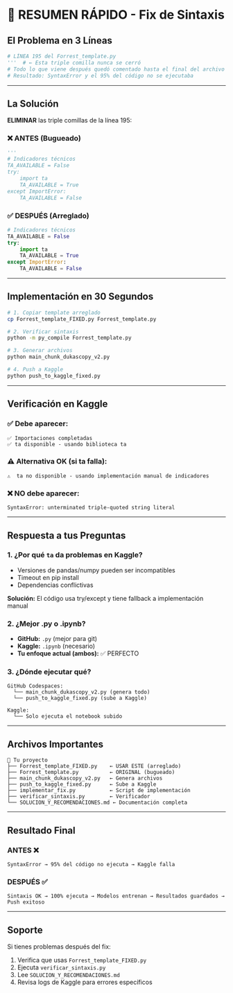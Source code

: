 # 🎯 RESUMEN RÁPIDO - Fix de Sintaxis

## El Problema en 3 Líneas

```python
# LÍNEA 195 del Forrest_template.py
'''  # ← Esta triple comilla nunca se cerró
# Todo lo que viene después quedó comentado hasta el final del archivo (5590 líneas)
# Resultado: SyntaxError y el 95% del código no se ejecutaba
```

---

## La Solución

**ELIMINAR** las triple comillas de la línea 195:

### ❌ ANTES (Bugueado)
```python
'''
# Indicadores técnicos
TA_AVAILABLE = False
try:
    import ta
    TA_AVAILABLE = True
except ImportError:
    TA_AVAILABLE = False
```

### ✅ DESPUÉS (Arreglado)
```python
# Indicadores técnicos
TA_AVAILABLE = False
try:
    import ta
    TA_AVAILABLE = True
except ImportError:
    TA_AVAILABLE = False
```

---

## Implementación en 30 Segundos

```bash
# 1. Copiar template arreglado
cp Forrest_template_FIXED.py Forrest_template.py

# 2. Verificar sintaxis
python -m py_compile Forrest_template.py

# 3. Generar archivos
python main_chunk_dukascopy_v2.py

# 4. Push a Kaggle
python push_to_kaggle_fixed.py
```

---

## Verificación en Kaggle

### ✅ Debe aparecer:
```
✅ Importaciones completadas
✅ ta disponible - usando biblioteca ta
```

### ⚠️  Alternativa OK (si ta falla):
```
⚠️  ta no disponible - usando implementación manual de indicadores
```

### ❌ NO debe aparecer:
```
SyntaxError: unterminated triple-quoted string literal
```

---

## Respuesta a tus Preguntas

### 1. ¿Por qué `ta` da problemas en Kaggle?
- Versiones de pandas/numpy pueden ser incompatibles
- Timeout en pip install
- Dependencias conflictivas

**Solución:** El código usa try/except y tiene fallback a implementación manual

### 2. ¿Mejor .py o .ipynb?
- **GitHub:** `.py` (mejor para git)
- **Kaggle:** `.ipynb` (necesario)
- **Tu enfoque actual (ambos):** ✅ PERFECTO

### 3. ¿Dónde ejecutar qué?
```
GitHub Codespaces:
  └── main_chunk_dukascopy_v2.py (genera todo)
  └── push_to_kaggle_fixed.py (sube a Kaggle)

Kaggle:
  └── Solo ejecuta el notebook subido
```

---

## Archivos Importantes

```
📂 Tu proyecto
├── Forrest_template_FIXED.py    ← USAR ESTE (arreglado)
├── Forrest_template.py          ← ORIGINAL (bugueado)
├── main_chunk_dukascopy_v2.py   ← Genera archivos
├── push_to_kaggle_fixed.py      ← Sube a Kaggle
├── implementar_fix.py           ← Script de implementación
├── verificar_sintaxis.py        ← Verificador
└── SOLUCION_Y_RECOMENDACIONES.md ← Documentación completa
```

---

## Resultado Final

### ANTES ❌
```
SyntaxError → 95% del código no ejecuta → Kaggle falla
```

### DESPUÉS ✅
```
Sintaxis OK → 100% ejecuta → Modelos entrenan → Resultados guardados → Push exitoso
```

---

## Soporte

Si tienes problemas después del fix:
1. Verifica que usas `Forrest_template_FIXED.py`
2. Ejecuta `verificar_sintaxis.py`
3. Lee `SOLUCION_Y_RECOMENDACIONES.md`
4. Revisa logs de Kaggle para errores específicos
